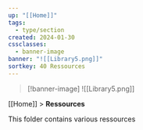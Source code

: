 ```yaml
---
up: "[[Home]]"
tags:
  - type/section
created: 2024-01-30
cssclasses:
  - banner-image
banner: "![[Library5.png]]"
sortkey: 40 Ressources
---
```

>[!banner-image] ![[Library5.png]]

[[Home]] > **Ressources**

This folder contains various ressources